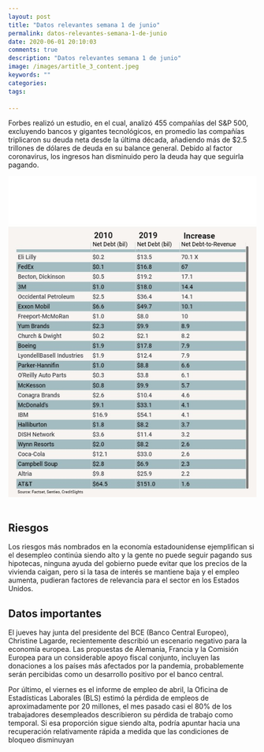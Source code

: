 ```yaml
---
layout: post
title: "Datos relevantes semana 1 de junio"
permalink: datos-relevantes-semana-1-de-junio
date: 2020-06-01 20:10:03
comments: true
description: "Datos relevantes semana 1 de junio"
image: /images/artitle_3_content.jpeg
keywords: ""
categories:
tags:

---
```

Forbes realizó un estudio, en el cual, analizó 455 compañías del S&P 500, excluyendo bancos y gigantes tecnológicos, en promedio las compañías triplicaron su deuda neta desde la última década, añadiendo más de $2.5 trillones de dólares de deuda en su balance general. Debido al factor coronavirus, los ingresos han disminuido pero la deuda hay que seguirla pagando.

<div style="text-align: center">
    <img src="images/article_3_title.jpeg" alt="">
</div>
<br/>

## Riesgos
Los riesgos más nombrados en la economía estadounidense ejemplifican si el desempleo continúa siendo alto y la gente no puede seguir pagando sus hipotecas, ninguna ayuda del gobierno puede evitar que los precios de la vivienda caigan, pero si la tasa de interés se mantiene baja y el empleo aumenta, pudieran factores de relevancia para el sector en los Estados Unidos.

## Datos importantes
El jueves hay junta del presidente del BCE (Banco Central Europeo), Christine Lagarde, recientemente describió un escenario negativo para la economía europea. Las propuestas de Alemania, Francia y la Comisión Europea para un considerable apoyo fiscal conjunto, incluyen las donaciones a los países más afectados por la pandemia, probablemente serán percibidas como un desarrollo positivo por el banco central.

Por último, el viernes es el informe de empleo de abril, la Oficina de Estadísticas Laborales (BLS) estimó la pérdida de empleos de aproximadamente por 20 millones, el mes pasado casi el 80% de los trabajadores desempleados describieron su pérdida de trabajo como temporal. Si esa proporción sigue siendo alta, podría apuntar hacia una recuperación relativamente rápida a medida que las condiciones de bloqueo disminuyan